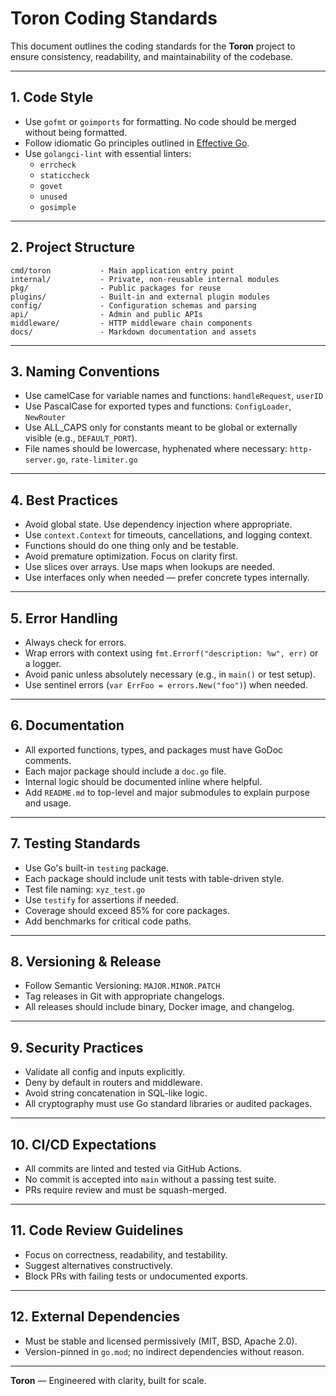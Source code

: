 # Toron Coding Standards

This document outlines the coding standards for the **Toron** project to ensure consistency, readability, and maintainability of the codebase.

---

## 1. Code Style

- Use `gofmt` or `goimports` for formatting. No code should be merged without being formatted.
- Follow idiomatic Go principles outlined in [Effective Go](https://golang.org/doc/effective_go.html).
- Use `golangci-lint` with essential linters:
  - `errcheck`
  - `staticcheck`
  - `govet`
  - `unused`
  - `gosimple`

---

## 2. Project Structure

```
cmd/toron           - Main application entry point
internal/           - Private, non-reusable internal modules
pkg/                - Public packages for reuse
plugins/            - Built-in and external plugin modules
config/             - Configuration schemas and parsing
api/                - Admin and public APIs
middleware/         - HTTP middleware chain components
docs/               - Markdown documentation and assets
```

---

## 3. Naming Conventions

- Use camelCase for variable names and functions: `handleRequest`, `userID`
- Use PascalCase for exported types and functions: `ConfigLoader`, `NewRouter`
- Use ALL\_CAPS only for constants meant to be global or externally visible (e.g., `DEFAULT_PORT`).
- File names should be lowercase, hyphenated where necessary: `http-server.go`, `rate-limiter.go`

---

## 4. Best Practices

- Avoid global state. Use dependency injection where appropriate.
- Use `context.Context` for timeouts, cancellations, and logging context.
- Functions should do one thing only and be testable.
- Avoid premature optimization. Focus on clarity first.
- Use slices over arrays. Use maps when lookups are needed.
- Use interfaces only when needed — prefer concrete types internally.

---

## 5. Error Handling

- Always check for errors.
- Wrap errors with context using `fmt.Errorf("description: %w", err)` or a logger.
- Avoid panic unless absolutely necessary (e.g., in `main()` or test setup).
- Use sentinel errors (`var ErrFoo = errors.New("foo")`) when needed.

---

## 6. Documentation

- All exported functions, types, and packages must have GoDoc comments.
- Each major package should include a `doc.go` file.
- Internal logic should be documented inline where helpful.
- Add `README.md` to top-level and major submodules to explain purpose and usage.

---

## 7. Testing Standards

- Use Go's built-in `testing` package.
- Each package should include unit tests with table-driven style.
- Test file naming: `xyz_test.go`
- Use `testify` for assertions if needed.
- Coverage should exceed 85% for core packages.
- Add benchmarks for critical code paths.

---

## 8. Versioning & Release

- Follow Semantic Versioning: `MAJOR.MINOR.PATCH`
- Tag releases in Git with appropriate changelogs.
- All releases should include binary, Docker image, and changelog.

---

## 9. Security Practices

- Validate all config and inputs explicitly.
- Deny by default in routers and middleware.
- Avoid string concatenation in SQL-like logic.
- All cryptography must use Go standard libraries or audited packages.

---

## 10. CI/CD Expectations

- All commits are linted and tested via GitHub Actions.
- No commit is accepted into `main` without a passing test suite.
- PRs require review and must be squash-merged.

---

## 11. Code Review Guidelines

- Focus on correctness, readability, and testability.
- Suggest alternatives constructively.
- Block PRs with failing tests or undocumented exports.

---

## 12. External Dependencies

- Must be stable and licensed permissively (MIT, BSD, Apache 2.0).
- Version-pinned in `go.mod`; no indirect dependencies without reason.

---

**Toron** — Engineered with clarity, built for scale.
